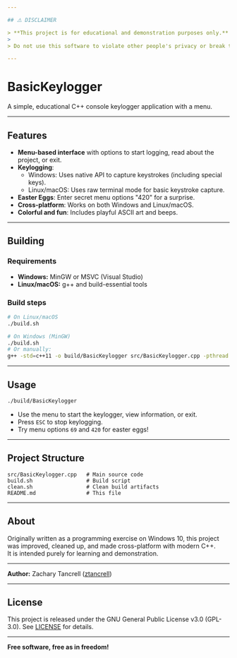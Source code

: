 ```yaml
---

## ⚠️ DISCLAIMER

> **This project is for educational and demonstration purposes only.**
>
> Do not use this software to violate other people's privacy or break the law. Always obtain explicit permission before running any keylogger on a system you do not own or control.

---
```


# BasicKeylogger

 A simple, educational C++ console keylogger application with a menu.
 
---

## Features

- **Menu-based interface** with options to start logging, read about the project, or exit.
- **Keylogging**:
  - Windows: Uses native API to capture keystrokes (including special keys).
  - Linux/macOS: Uses raw terminal mode for basic keystroke capture.
- **Easter Eggs**: Enter secret menu options "420" for a surprise.
- **Cross-platform**: Works on both Windows and Linux/macOS.
- **Colorful and fun**: Includes playful ASCII art and beeps.

---

## Building

### Requirements

- **Windows:** MinGW or MSVC (Visual Studio)
- **Linux/macOS:** g++ and build-essential tools

### Build steps

```sh
# On Linux/macOS
./build.sh

# On Windows (MinGW)
./build.sh
# Or manually:
g++ -std=c++11 -o build/BasicKeylogger src/BasicKeylogger.cpp -pthread
```

---

## Usage

```sh
./build/BasicKeylogger
```

- Use the menu to start the keylogger, view information, or exit.
- Press `ESC` to stop keylogging.
- Try menu options `69` and `420` for easter eggs!

---

## Project Structure

```
src/BasicKeylogger.cpp   # Main source code
build.sh                 # Build script
clean.sh                 # Clean build artifacts
README.md                # This file
```

---

## About

Originally written as a programming exercise on Windows 10, this project was improved, cleaned up, and made cross-platform with modern C++.  
It is intended purely for learning and demonstration.

---

**Author:** Zachary Tancrell ([ztancrell](https://github.com/ztancrell))

---

## License

This project is released under the GNU General Public License v3.0 (GPL-3.0). See [LICENSE](LICENSE) for details.

---

**Free software, free as in freedom!**
